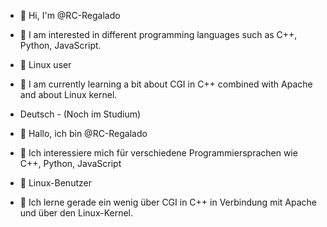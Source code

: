 - 👋 Hi, I'm @RC-Regalado
- 👀 I am interested in different programming languages such as C++, Python, JavaScript.
- 🐧 Linux user
- 🌱 I am currently learning a bit about CGI in C++ combined with Apache and about Linux kernel.

- Deutsch - (Noch im Studium)
- 👋 Hallo, ich bin @RC-Regalado
- 👀 Ich interessiere mich für verschiedene Programmiersprachen wie C++, Python, JavaScript
- 🐧 Linux-Benutzer
- 🌱 Ich lerne gerade ein wenig über CGI in C++ in Verbindung mit Apache und über den Linux-Kernel.


<!---
RC-Regalado/RC-Regalado is a ✨ special ✨ repository because its `README.md` (this file) appears on your GitHub profile.
You can click the Preview link to take a look at your changes.
--->
